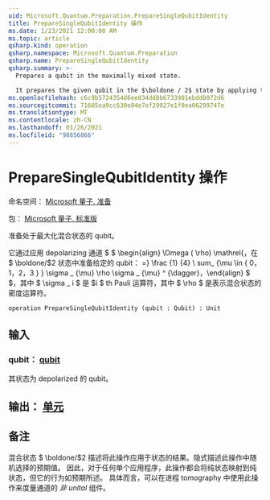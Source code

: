```yaml
---
uid: Microsoft.Quantum.Preparation.PrepareSingleQubitIdentity
title: PrepareSingleQubitIdentity 操作
ms.date: 1/23/2021 12:00:00 AM
ms.topic: article
qsharp.kind: operation
qsharp.namespace: Microsoft.Quantum.Preparation
qsharp.name: PrepareSingleQubitIdentity
qsharp.summary: >-
  Prepares a qubit in the maximally mixed state.

  It prepares the given qubit in the $\boldone / 2$ state by applying the depolarizing channel $$ \begin{align} \Omega(\rho) \mathrel{:=} \frac{1}{4} \sum_{\mu \in \{0, 1, 2, 3\}} \sigma\_{\mu} \rho \sigma\_{\mu}^{\dagger}, \end{align} $$ where $\sigma\_i$ is the $i$th Pauli operator, and where $\rho$ is a density operator representing a mixed state.
ms.openlocfilehash: c6c9b5724354d6ee034dd8b6733901ebdd8072d6
ms.sourcegitcommit: 71605ea9cc630e84e7ef29027e1f0ea06299747e
ms.translationtype: MT
ms.contentlocale: zh-CN
ms.lasthandoff: 01/26/2021
ms.locfileid: "98856866"
---
```

# <a name="preparesinglequbitidentity-operation"></a>PrepareSingleQubitIdentity 操作

命名空间： [Microsoft 量子. 准备](xref:Microsoft.Quantum.Preparation)

包： [Microsoft 量子. 标准版](https://nuget.org/packages/Microsoft.Quantum.Standard)


准备处于最大化混合状态的 qubit。

它通过应用 depolarizing 通道 $ $ \begin{align} \Omega ( \rho) \mathrel{，在 $ \boldone/$2 状态中准备给定的 qubit： =} \frac {1} {4} \ sum_ {\mu \in \{ 0，1，2，3 \} } \sigma \_ {\mu} \rho \sigma \_ {\mu} ^ {\dagger}，\end{align} $ $，其中 $ \sigma \_ i $ 是 $i $ th Pauli 运算符，其中 $ \rho $ 是表示混合状态的密度运算符。

```qsharp
operation PrepareSingleQubitIdentity (qubit : Qubit) : Unit
```


## <a name="input"></a>输入

### <a name="qubit--qubit"></a>qubit： [qubit](xref:microsoft.quantum.lang-ref.qubit)

其状态为 depolarized 的 qubit。



## <a name="output--unit"></a>输出： [单元](xref:microsoft.quantum.lang-ref.unit)



## <a name="remarks"></a>备注

混合状态 $ \boldone/$2 描述将此操作应用于状态的结果。隐式描述此操作中随机选择的预期值。
因此，对于任何单个应用程序，此操作都会将纯状态映射到纯状态，但它的行为如预期所述。
具体而言，可以在进程 tomography 中使用此操作来度量通道的 *非 unital* 组件。